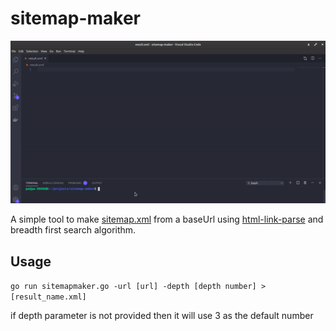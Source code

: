 # sitemap-maker

![](./media/demo.gif)

A simple tool to make [sitemap.xml](https://www.sitemaps.org/protocol.html) from a baseUrl using [html-link-parse](https://github.com/ap-pauloafonso/html-link-parse) and breadth first search algorithm.



## Usage
`go run sitemapmaker.go -url [url] -depth [depth number] > [result_name.xml]`

if depth parameter is not provided then it will use 3 as the default number




